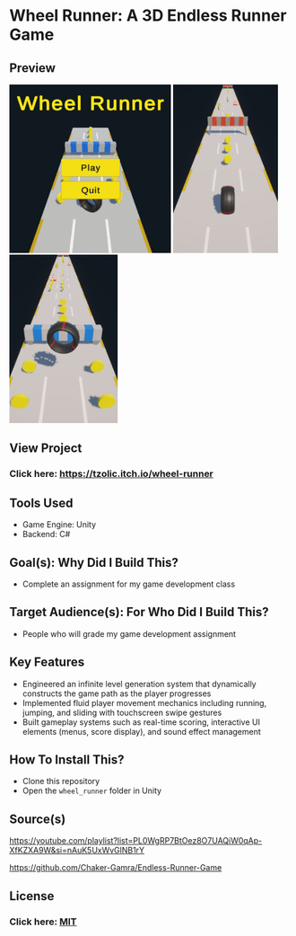 # Wheel Runner: A 3D Endless Runner Game

## Preview

<img src="readme/1.png" style="height: 300px; width: auto; object-fit: contain;" />
<img src="readme/2.png" style="height: 300px; width: auto; object-fit: contain;" />
<img src="readme/3.png" style="height: 300px; width: auto; object-fit: contain;" />

## View Project

### Click here: https://tzolic.itch.io/wheel-runner

## Tools Used

- Game Engine: Unity
- Backend: C#

## Goal(s): Why Did I Build This?

- Complete an assignment for my game development class

## Target Audience(s): For Who Did I Build This?

- People who will grade my game development assignment

## Key Features

- Engineered an infinite level generation system that dynamically constructs the game path as the player progresses
- Implemented fluid player movement mechanics including running, jumping, and sliding with touchscreen swipe gestures
- Built gameplay systems such as real-time scoring, interactive UI elements (menus, score display), and sound effect management

## How To Install This?

- Clone this repository
- Open the `wheel_runner` folder in Unity

## Source(s)

https://youtube.com/playlist?list=PL0WgRP7BtOez8O7UAQiW0qAp-XfKZXA9W&si=nAuK5UxWvGlNB1rY

https://github.com/Chaker-Gamra/Endless-Runner-Game

## License

### Click here: [MIT](LICENSE)